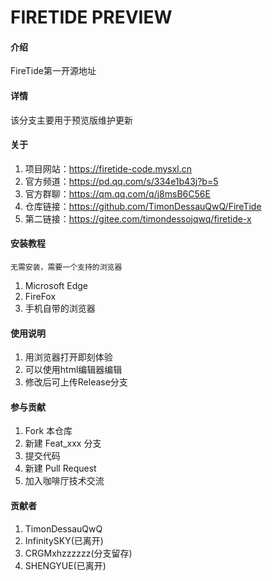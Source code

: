 # FIRETIDE PREVIEW

#### 介绍

FireTide第一开源地址

#### 详情

该分支主要用于预览版维护更新

#### 关于

1.  项目网站：https://firetide-code.mysxl.cn
2.  官方频道：https://pd.qq.com/s/334e1b43j?b=5
3.  官方群聊：https://qm.qq.com/q/j8msB6C56E
4.  仓库链接：https://github.com/TimonDessauQwQ/FireTide
5.  第二链接：https://gitee.com/timondessojqwq/firetide-x

#### 安装教程

    无需安装，需要一个支持的浏览器

1.  Microsoft Edge
2.  FireFox
3.  手机自带的浏览器

#### 使用说明

1.  用浏览器打开即刻体验
2.  可以使用html编辑器编辑
3.  修改后可上传Release分支

#### 参与贡献

1.  Fork 本仓库
2.  新建 Feat_xxx 分支
3.  提交代码
4.  新建 Pull Request
5.  加入咖啡厅技术交流

#### 贡献者

1.  TimonDessauQwQ
2.  InfinitySKY(已离开)
3.  CRGMxhzzzzzz(分支留存)
4.  SHENGYUE(已离开)
